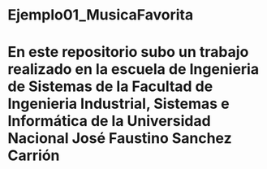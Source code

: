 # Ejemplo01_MusicaFavorita
# En este repositorio subo un trabajo realizado en la escuela de Ingenieria de Sistemas de la Facultad de Ingenieria Industrial, Sistemas e Informática de la Universidad Nacional José Faustino Sanchez Carrión
